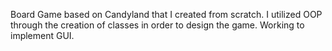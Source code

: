 Board Game based on Candyland that I created from scratch. I utilized OOP through the creation of classes in order to design the game. Working to implement GUI.
